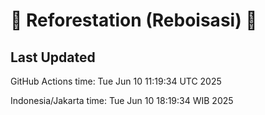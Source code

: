 
# 🌳 Reforestation (Reboisasi) 🌲

## Last Updated

GitHub Actions time: Tue Jun 10 11:19:34 UTC 2025

Indonesia/Jakarta time: Tue Jun 10 18:19:34 WIB 2025
